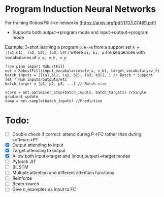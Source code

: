 # Program Induction Neural Networks
For training RobustFill-like networks (https://arxiv.org/pdf/1703.07469.pdf)

- Supports both output->program mode and input->output->program mode

Example: 3-shot learning a program `p:A->B` from a support set `X = [(a1,b1), (a2, b2), (a3, b3)]`
where `ai, bi, p` are sequences with vocabularies of `v_a, v_b, v_p`

```
from pinn import RobustFill
net = RobustFill(input_vocabularies=[v_a, v_b], target_vocabulary=v_f)
batch_inputs = [[(a1,b1), (a2, b2), (a3, b3)], ] // Batch * Support set * Num inputs/outputs/etc
batch_target = [p1, p2, p3, ...] // Batch size

score = net.optimiser_step(batch_inputs, batch_targets) //Single gradient update
samp = net.sample(batch_inputs) //Prediction
```

# Todo:
- [ ] Double check if correct: attend during P->FC rather than during softmax->P?
- [X] Output attending to input
- [X] Target attending to output
- [X] Allow both input->target and (input,output)->target modes
- [ ] Pytorch JIT
- [ ] BiLSTM
- [ ] Multiple attention and different attention functions
- [ ] Reinforce
- [ ] Beam search
- [ ] Give n_examples as input to FC
